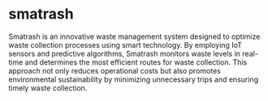 # smatrash
Smatrash is an innovative waste management system designed to optimize waste collection processes using smart technology. By employing IoT sensors and predictive algorithms, Smatrash monitors waste levels in real-time and determines the most efficient routes for waste collection. This approach not only reduces operational costs but also promotes environmental sustainability by minimizing unnecessary trips and ensuring timely waste collection.
